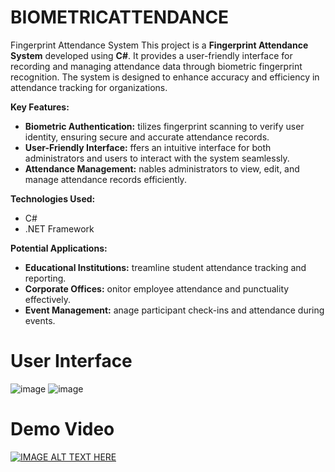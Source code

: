 # BIOMETRICATTENDANCE
 Fingerprint Attendance System
 This project is a **Fingerprint Attendance System** developed using **C#**. It provides a user-friendly interface for recording and managing attendance data through biometric fingerprint recognition. The system is designed to enhance accuracy and efficiency in attendance tracking for organizations.
 
**Key Features:**

- **Biometric Authentication:** tilizes fingerprint scanning to verify user identity, ensuring secure and accurate attendance records.
- **User-Friendly Interface:** ffers an intuitive interface for both administrators and users to interact with the system seamlessly.
- **Attendance Management:** nables administrators to view, edit, and manage attendance records efficiently.

**Technologies Used:**
- C#
- .NET Framework
  
**Potential Applications:**

- **Educational Institutions:** treamline student attendance tracking and reporting.
- **Corporate Offices:** onitor employee attendance and punctuality effectively.
- **Event Management:** anage participant check-ins and attendance during events.
 
 # User Interface
 ![image](https://user-images.githubusercontent.com/58561994/150011722-c1426184-fe47-4bb8-bf66-fcfbe0d568f3.png)
![image](https://user-images.githubusercontent.com/58561994/150011801-6f67a25c-0683-49c3-b668-040ca0f2e066.png)

# Demo Video
[![IMAGE ALT TEXT HERE](https://img.youtube.com/vi/k0gUV4awRyo/0.jpg)](https://www.youtube.com/embed/k0gUV4awRyo)
